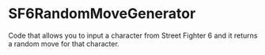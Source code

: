 # SF6RandomMoveGenerator

Code that allows you to input a character from Street Fighter 6 and it returns a random move for that character. 